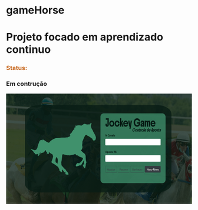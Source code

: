 # gameHorse

<h1>Projeto focado em aprendizado continuo</h1>
<h3 style="color: #c7671d;">Status:</h3><h3>Em contrução</h3>

<img src="img\printHome.png" style="height: 300px; width: 700px;">